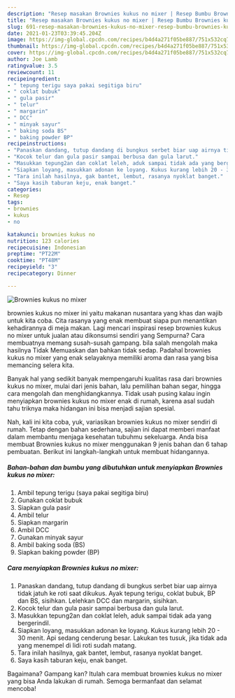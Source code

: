 ```yaml
---
description: "Resep masakan Brownies kukus no mixer | Resep Bumbu Brownies kukus no mixer Yang Mudah Dan Praktis"
title: "Resep masakan Brownies kukus no mixer | Resep Bumbu Brownies kukus no mixer Yang Mudah Dan Praktis"
slug: 691-resep-masakan-brownies-kukus-no-mixer-resep-bumbu-brownies-kukus-no-mixer-yang-mudah-dan-praktis
date: 2021-01-23T03:39:45.204Z
image: https://img-global.cpcdn.com/recipes/b4d4a271f05be887/751x532cq70/brownies-kukus-no-mixer-foto-resep-utama.jpg
thumbnail: https://img-global.cpcdn.com/recipes/b4d4a271f05be887/751x532cq70/brownies-kukus-no-mixer-foto-resep-utama.jpg
cover: https://img-global.cpcdn.com/recipes/b4d4a271f05be887/751x532cq70/brownies-kukus-no-mixer-foto-resep-utama.jpg
author: Joe Lamb
ratingvalue: 3.5
reviewcount: 11
recipeingredient:
- " tepung terigu saya pakai segitiga biru"
- " coklat bubuk"
- " gula pasir"
- " telur"
- " margarin"
- " DCC"
- " minyak sayur"
- " baking soda BS"
- " baking powder BP"
recipeinstructions:
- "Panaskan dandang, tutup dandang di bungkus serbet biar uap airnya tidak jatuh ke roti saat dikukus. Ayak tepung terigu, coklat bubuk, BP dan BS, sisihkan. Lelehkan DCC dan margarin, sisihkan."
- "Kocok telur dan gula pasir sampai berbusa dan gula larut."
- "Masukkan tepung2an dan coklat leleh, aduk sampai tidak ada yang bergerindil."
- "Siapkan loyang, masukkan adonan ke loyang. Kukus kurang lebih 20 - 30 menit. Api sedang cenderung besar. Lakukan tes tusuk, jika tidak ada yang menempel di lidi roti sudah matang."
- "Tara inilah hasilnya, gak bantet, lembut, rasanya nyoklat banget."
- "Saya kasih taburan keju, enak banget."
categories:
- Resep
tags:
- brownies
- kukus
- no

katakunci: brownies kukus no 
nutrition: 123 calories
recipecuisine: Indonesian
preptime: "PT22M"
cooktime: "PT48M"
recipeyield: "3"
recipecategory: Dinner

---
```



![Brownies kukus no mixer](https://img-global.cpcdn.com/recipes/b4d4a271f05be887/751x532cq70/brownies-kukus-no-mixer-foto-resep-utama.jpg)


brownies kukus no mixer ini yaitu makanan nusantara yang khas dan wajib untuk kita coba. Cita rasanya yang enak membuat siapa pun menantikan kehadirannya di meja makan.
Lagi mencari inspirasi resep brownies kukus no mixer untuk jualan atau dikonsumsi sendiri yang Sempurna? Cara membuatnya memang susah-susah gampang. bila salah mengolah maka hasilnya Tidak Memuaskan dan bahkan tidak sedap. Padahal brownies kukus no mixer yang enak selayaknya memiliki aroma dan rasa yang bisa memancing selera kita.

Banyak hal yang sedikit banyak mempengaruhi kualitas rasa dari brownies kukus no mixer, mulai dari jenis bahan, lalu pemilihan bahan segar, hingga cara mengolah dan menghidangkannya. Tidak usah pusing kalau ingin menyiapkan brownies kukus no mixer enak di rumah, karena asal sudah tahu triknya maka hidangan ini bisa menjadi sajian spesial.




Nah, kali ini kita coba, yuk, variasikan brownies kukus no mixer sendiri di rumah. Tetap dengan bahan sederhana, sajian ini dapat memberi manfaat dalam membantu menjaga kesehatan tubuhmu sekeluarga. Anda bisa membuat Brownies kukus no mixer menggunakan 9 jenis bahan dan 6 tahap pembuatan. Berikut ini langkah-langkah untuk membuat hidangannya.

<!--inarticleads1-->

##### Bahan-bahan dan bumbu yang dibutuhkan untuk menyiapkan Brownies kukus no mixer:

1. Ambil  tepung terigu (saya pakai segitiga biru)
1. Gunakan  coklat bubuk
1. Siapkan  gula pasir
1. Ambil  telur
1. Siapkan  margarin
1. Ambil  DCC
1. Gunakan  minyak sayur
1. Ambil  baking soda (BS)
1. Siapkan  baking powder (BP)




<!--inarticleads2-->

##### Cara menyiapkan Brownies kukus no mixer:

1. Panaskan dandang, tutup dandang di bungkus serbet biar uap airnya tidak jatuh ke roti saat dikukus. Ayak tepung terigu, coklat bubuk, BP dan BS, sisihkan. Lelehkan DCC dan margarin, sisihkan.
1. Kocok telur dan gula pasir sampai berbusa dan gula larut.
1. Masukkan tepung2an dan coklat leleh, aduk sampai tidak ada yang bergerindil.
1. Siapkan loyang, masukkan adonan ke loyang. Kukus kurang lebih 20 - 30 menit. Api sedang cenderung besar. Lakukan tes tusuk, jika tidak ada yang menempel di lidi roti sudah matang.
1. Tara inilah hasilnya, gak bantet, lembut, rasanya nyoklat banget.
1. Saya kasih taburan keju, enak banget.




Bagaimana? Gampang kan? Itulah cara membuat brownies kukus no mixer yang bisa Anda lakukan di rumah. Semoga bermanfaat dan selamat mencoba!

